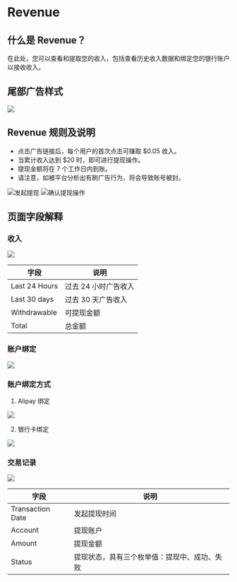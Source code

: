 <a name="Yz2Je"></a>
# Revenue
<a name="c0aUl"></a>
## 什么是 Revenue？
在此处，您可以查看和提取您的收入，包括查看历史收入数据和绑定您的银行账户以接收收入。
<a name="Y4mjP"></a>
## 尾部广告样式
![](https://intranetproxy.alipay.com/skylark/lark/0/2024/png/236735/1709604653680-c232f0f8-0692-4557-a328-3da823d20002.png#clientId=u4af658f2-2de9-4&from=paste&height=972&id=u9fe856f9&originHeight=972&originWidth=750&originalType=binary&ratio=2&rotation=0&showTitle=false&size=981327&status=done&style=stroke&taskId=u9e856c93-992f-4adc-8581-62a1530dcf8&title=&width=750)
<a name="J8ysm"></a>
## Revenue 规则及说明

- 点击广告链接后，每个用户的首次点击可赚取 $0.05 收入。
- 当累计收入达到 $20 时，即可进行提现操作。
- 提现金额将在 7 个工作日内到账。
- 请注意，如被平台分析出有刷广告行为，将会导致账号被封。

![发起提现](https://intranetproxy.alipay.com/skylark/lark/0/2024/png/236735/1709605393988-4ed4337c-9b01-47e0-a5e3-623e7e1c1df6.png#clientId=uf388d6f4-00c7-4&from=paste&height=354&id=mn7df&originHeight=1084&originWidth=1036&originalType=binary&ratio=1&rotation=0&showTitle=true&size=234707&status=done&style=stroke&taskId=uf2b50d04-3bc5-4441-867b-c3c0add8973&title=%E5%8F%91%E8%B5%B7%E6%8F%90%E7%8E%B0&width=338 "发起提现") ![确认提现操作](https://intranetproxy.alipay.com/skylark/lark/0/2024/png/236735/1709605416528-15a8a00e-73b9-487c-9b7e-53af0b9f44c6.png#clientId=uf388d6f4-00c7-4&from=paste&height=272&id=u4ca0dbb7&originHeight=730&originWidth=1032&originalType=binary&ratio=1&rotation=0&showTitle=true&size=191211&status=done&style=stroke&taskId=uafcf15b7-4340-4524-96bc-c5710e8046c&title=%E7%A1%AE%E8%AE%A4%E6%8F%90%E7%8E%B0%E6%93%8D%E4%BD%9C&width=384 "确认提现操作")
<a name="CqaQP"></a>
## 页面字段解释
<a name="K5rTj"></a>
### 收入
![](https://intranetproxy.alipay.com/skylark/lark/0/2024/png/236735/1709023505517-51c17334-e72c-4baf-a83c-9dd404995ec7.png#clientId=u8a381aee-3d4d-4&from=paste&height=195&id=u6dd11303&originHeight=390&originWidth=2182&originalType=binary&ratio=2&rotation=0&showTitle=false&size=289598&status=done&style=stroke&taskId=u7df43f72-bfba-4611-a348-9a29d40174a&title=&width=1091)

| **字段** | **说明** |
| --- | --- |
| Last 24 Hours | 过去 24 小时广告收入 |
| Last 30 days | 过去 30 天广告收入 |
| Withdrawable | 可提现金额 |
| Total | 总金额 |

<a name="tRpAy"></a>
### 账户绑定
![](https://intranetproxy.alipay.com/skylark/lark/0/2024/png/236735/1709023902723-d28bc036-950a-4164-91dd-b69cad95468c.png#clientId=u8a381aee-3d4d-4&from=paste&height=316&id=ub6078fd9&originHeight=632&originWidth=2188&originalType=binary&ratio=2&rotation=0&showTitle=false&size=434140&status=done&style=stroke&taskId=u2ca0b640-5179-4c90-bd2d-9da3ce16e52&title=&width=1094)
<a name="ow2HD"></a>
### 账户绑定方式

1. Alipay 绑定

![](https://intranetproxy.alipay.com/skylark/lark/0/2024/png/236735/1709605480195-996305a8-5c68-4639-bf0c-f74d36db50d7.png#clientId=uf388d6f4-00c7-4&from=paste&height=453&id=u9603cdf5&originHeight=628&originWidth=1032&originalType=binary&ratio=1&rotation=0&showTitle=false&size=119316&status=done&style=stroke&taskId=ue7c071d7-d712-4510-989a-3448b89a7a5&title=&width=745)

2. 银行卡绑定

![](https://intranetproxy.alipay.com/skylark/lark/0/2024/png/236735/1709605532588-edb0789d-be52-4f90-88ce-98397b9947b6.png#clientId=uf388d6f4-00c7-4&from=paste&height=764&id=uff975673&originHeight=764&originWidth=1038&originalType=binary&ratio=1&rotation=0&showTitle=false&size=138667&status=done&style=stroke&taskId=u202ebf2e-9701-4504-bc32-d5d8eb658bd&title=&width=1038)
<a name="h7TDC"></a>
### 交易记录
![](https://intranetproxy.alipay.com/skylark/lark/0/2024/png/236735/1709028189560-df1a9ccf-92c3-434d-bbd2-9d9d343175f4.png#clientId=u325b399e-c309-4&from=paste&height=787&id=uce030758&originHeight=1574&originWidth=2264&originalType=binary&ratio=2&rotation=0&showTitle=false&size=1207969&status=done&style=stroke&taskId=ua37cf29b-fc63-4e9b-8b57-e64ed753f74&title=&width=1132)

| **字段** | **说明** |
| --- | --- |
| Transaction Date | 发起提现时间 |
| Account | 提现账户 |
| Amount | 提现金额 |
| Status | 提现状态，具有三个枚举值：提现中、成功、失败 |
